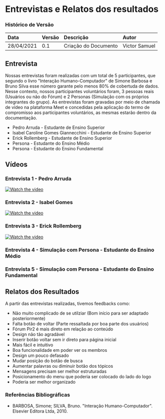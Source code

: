 # Entrevistas e Relatos dos resultados

### Histórico de Versão 

| Data | Versão | Descrição | Autor |
| :--- | :--- | :--- | :--- |
| 28/04/2021 | 0.1 | Criação do Documento | Victor Samuel |


## Entrevista
Nossas entrevistas foram realizadas com um total de 5 participantes, que segundo o livro "Interação Humano-Computador" de Simone Barbosa e Bruno Silva esse número garante pelo menos 80% de cobertuda de dados. Nesse contexto, nossos participantes voluntários foram, 3 pessoas reais (Usuários ou não do Fórum) e 2 Personas (Simulação com os próprios integrantes do grupo). As entrevistas foram gravadas por meio de chamada de vídeo na plataforma Meet e concedidas pela aplicação do termo de compromisso aos participantes voluntários, as mesmas estarão dentro da documentação.
* Pedro Arruda - Estudante de Ensino Superior
* Isabel Caroline Gomes Giannecchini - Estudante de Ensino Superior
* Erick Rollemberg - Estudante de Ensino Superior
* Persona - Estudante do Ensino Médio 
* Persona - Estudante do Ensino Fundamental 

## Vídeos 

### Entrevista 1 - Pedro Arruda 
[![Watch the video](https://img.youtube.com/vi/JJ4ZDMdwEZM/mqdefault.jpg)](https://youtu.be/JJ4ZDMdwEZM)

### Entrevista 2 - Isabel Gomes

[![Watch the video](https://img.youtube.com/vi/05CGfpgFMxQ/mqdefault.jpg)](https://youtu.be/05CGfpgFMxQ)

### Entrevista 3 - Erick Rollemberg

[![Watch the video](https://img.youtube.com/vi/vd2VdKsxNY8/mqdefault.jpg)](https://youtu.be/vd2VdKsxNY8)


### Entrevista 4 - Simulação com Persona - Estudante do Ensino Médio 

### Entrevista 5 - Simulação com Persona - Estudante do Ensino Fundamental



## Relatos dos Resultados
A partir das entrevistas realizadas, tivemos feedbacks como:
* Não muito complicado de se utilziar (Bom início para ser adaptado posteriormente)
* Falta botão de voltar (Parte ressaltada por boa parte dos usuários)
* Fórum Pir2 é mais direto em relação ao conteúdo
* Design não tão agradável
* Inserir botão voltar sem ir direto para página inicial
* Mais fácil e intuitivo 
* Boa funcionalidade em poder ver os membros 
* Design um pouco defasado
* Mudar posição do botão de busca
* Aumentar palavras ou diminuir botão dos tópicos
* Mensagens precisam ser melhor estruturadas
* Posicionamento do menu que poderia ser colocado do lado do logo
* Poderia ser melhor organizado

### Referências Bibliográficas
- BARBOSA, Simone; SILVA, Bruno. "Interação Humano-Computador". Elsevier Editora Ltda, 2010.
